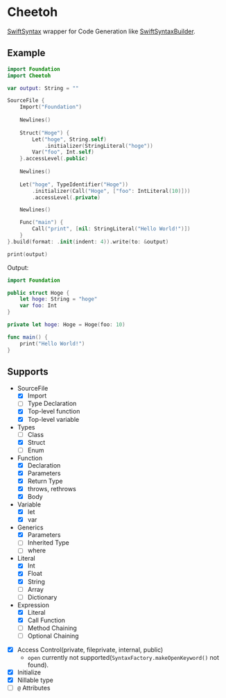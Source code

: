 # Cheetoh

[SwiftSyntax](https://github.com/apple/swift-syntax) wrapper for Code Generation like [SwiftSyntaxBuilder](https://github.com/apple/swift-syntax/tree/master/Sources/SwiftSyntaxBuilder).


## Example

```swift
import Foundation
import Cheetoh

var output: String = ""

SourceFile {
    Import("Foundation")
    
    Newlines()
    
    Struct("Hoge") {
        Let("hoge", String.self)
            .initializer(StringLiteral("hoge"))
        Var("foo", Int.self)
    }.accessLevel(.public)
    
    Newlines()
    
    Let("hoge", TypeIdentifier("Hoge"))
        .initializer(Call("Hoge", ["foo": IntLiteral(10)]))
        .accessLevel(.private)

    Newlines()

    Func("main") {
        Call("print", [nil: StringLiteral("Hello World!")])
    }
}.build(format: .init(indent: 4)).write(to: &output)

print(output)
```

Output:

```swift
import Foundation

public struct Hoge {
    let hoge: String = "hoge"
    var foo: Int
}

private let hoge: Hoge = Hoge(foo: 10)

func main() {
    print("Hello World!")
}

```

## Supports
 
- SourceFile
    - [x] Import
    - [ ] Type Declaration
    - [x] Top-level function
    - [x] Top-level variable

- Types
    - [ ] Class
    - [x] Struct
    - [ ] Enum

- Function
    - [x] Declaration
    - [x] Parameters
    - [x] Return Type
    - [x] throws, rethrows
    - [x] Body

- Variable
    - [x] let
    - [x] var

- Generics
    - [x] Parameters
    - [ ] Inherited Type
    - [ ] where

- Literal
    - [x] Int
    - [x] Float
    - [x] String
    - [ ] Array
    - [ ] Dictionary

- Expression
    - [x] Literal
    - [x] Call Function
    - [ ] Method Chaining
    - [ ] Optional Chaining

- [x] Access Control(private, fileprivate, internal, public)
    - `open` currently not supported(`SyntaxFactory.makeOpenKeyword()` not found).
- [x] Initialize
- [x] Nillable type
- [ ] `@` Attributes